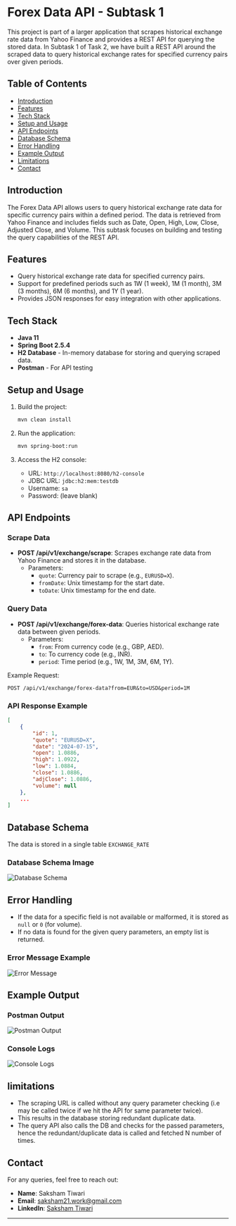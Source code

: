 
# Forex Data API - Subtask 1

This project is part of a larger application that scrapes historical exchange rate data from Yahoo Finance and provides a REST API for querying the stored data. In Subtask 1 of Task 2, we have built a REST API around the scraped data to query historical exchange rates for specified currency pairs over given periods.

## Table of Contents
- [Introduction](#introduction)
- [Features](#features)
- [Tech Stack](#tech-stack)
- [Setup and Usage](#setup-and-usage)
- [API Endpoints](#api-endpoints)
- [Database Schema](#database-schema)
- [Error Handling](#error-handling)
- [Example Output](#example-output)
- [Limitations](#limitations)
- [Contact](#contact)

## Introduction

The Forex Data API allows users to query historical exchange rate data for specific currency pairs within a defined period. The data is retrieved from Yahoo Finance and includes fields such as Date, Open, High, Low, Close, Adjusted Close, and Volume. This subtask focuses on building and testing the query capabilities of the REST API.

## Features

- Query historical exchange rate data for specified currency pairs.
- Support for predefined periods such as 1W (1 week), 1M (1 month), 3M (3 months), 6M (6 months), and 1Y (1 year).
- Provides JSON responses for easy integration with other applications.

## Tech Stack

- **Java 11**
- **Spring Boot 2.5.4**
- **H2 Database** - In-memory database for storing and querying scraped data.
- **Postman** - For API testing

## Setup and Usage
1. Build the project:
    ```bash
    mvn clean install
    ```

2. Run the application:
    ```bash
    mvn spring-boot:run
    ```

3. Access the H2 console:
    - URL: `http://localhost:8080/h2-console`
    - JDBC URL: `jdbc:h2:mem:testdb`
    - Username: `sa`
    - Password: (leave blank)

## API Endpoints

### Scrape Data
- **POST /api/v1/exchange/scrape**: Scrapes exchange rate data from Yahoo Finance and stores it in the database.
    - Parameters:
        - `quote`: Currency pair to scrape (e.g., `EURUSD=X`).
        - `fromDate`: Unix timestamp for the start date.
        - `toDate`: Unix timestamp for the end date.

### Query Data
- **POST /api/v1/exchange/forex-data**: Queries historical exchange rate data between given periods.
    - Parameters:
        - `from`: From currency code (e.g., GBP, AED).
        - `to`: To currency code (e.g., INR).
        - `period`: Time period (e.g., 1W, 1M, 3M, 6M, 1Y).

Example Request:
```
POST /api/v1/exchange/forex-data?from=EUR&to=USD&period=1M
```

### API Response Example
```json
[
    {
        "id": 1,
        "quote": "EURUSD=X",
        "date": "2024-07-15",
        "open": 1.0886,
        "high": 1.0922,
        "low": 1.0884,
        "close": 1.0886,
        "adjClose": 1.0886,
        "volume": null
    },
    ...
]
```

## Database Schema

The data is stored in a single table `EXCHANGE_RATE`

### Database Schema Image
![Database Schema](.subtask_1/img/db.png)

## Error Handling

- If the data for a specific field is not available or malformed, it is stored as `null` or `0` (for volume).
- If no data is found for the given query parameters, an empty list is returned.

### Error Message Example
![Error Message](../img/error_message.png)

## Example Output

### Postman Output
![Postman Output](../img/postman_output.png)

### Console Logs
![Console Logs](../img/console_logs.png)

## limitations

- The scraping URL is called without any query parameter checking (i.e may be called twice if we hit the API for same parameter twice).
- This results in the database storing redundant duplicate data.
- The query API also calls the DB and checks for the passed parameters, hence the redundant/duplicate data is called and fetched N number of times.

## Contact

For any queries, feel free to reach out:

- **Name**: Saksham Tiwari
- **Email**: saksham21.work@gmail.com
- **LinkedIn**: [Saksham Tiwari](https://www.linkedin.com/in/saksham-tiwari/)

---

